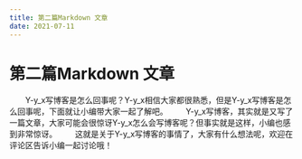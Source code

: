 ```yaml
---
title: 第二篇Markdown 文章
date: 2021-07-11
---
```

# 第二篇Markdown 文章
　　Y-y_x写博客是怎么回事呢？Y-y_x相信大家都很熟悉，但是Y-y_x写博客是怎么回事呢，下面就让小编带大家一起了解吧。
　　Y-y_x写博客，其实就是又写了一篇文章，大家可能会很惊讶Y-y_x怎么会写博客呢？但事实就是这样，小编也感到非常惊讶。
　　这就是关于Y-y_x写博客的事情了，大家有什么想法呢，欢迎在评论区告诉小编一起讨论哦！